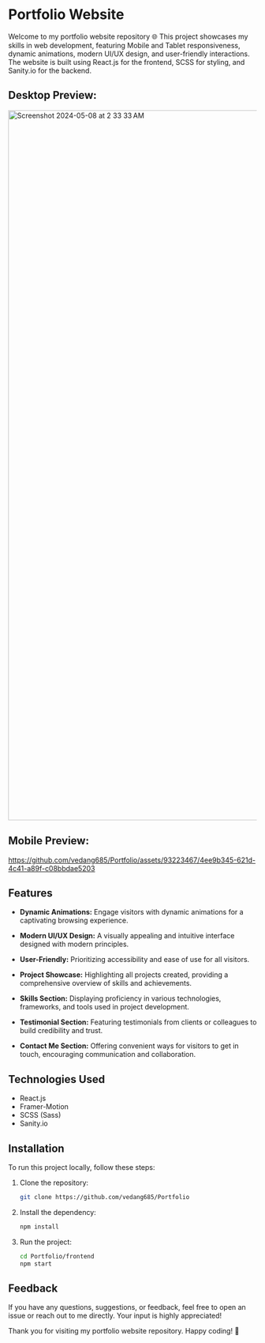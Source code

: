 # Portfolio Website

Welcome to my portfolio website repository 🌐 This project showcases my skills in web development, featuring Mobile and Tablet responsiveness, dynamic animations, modern UI/UX design, and user-friendly interactions. The website is built using React.js for the frontend, SCSS for styling, and Sanity.io for the backend.

## Desktop Preview:
<img width="1437" alt="Screenshot 2024-05-08 at 2 33 33 AM" src="https://github.com/vedang685/Portfolio/assets/93223467/b9ca11d4-190d-4f88-a0ff-b82e5a987616">

## Mobile Preview:
https://github.com/vedang685/Portfolio/assets/93223467/4ee9b345-621d-4c41-a89f-c08bbdae5203

## Features

- **Dynamic Animations:** Engage visitors with dynamic animations for a captivating browsing experience.
  
- **Modern UI/UX Design:** A visually appealing and intuitive interface designed with modern principles.

- **User-Friendly:** Prioritizing accessibility and ease of use for all visitors.
  
- **Project Showcase:** Highlighting all projects created, providing a comprehensive overview of skills and achievements.

- **Skills Section:** Displaying proficiency in various technologies, frameworks, and tools used in project development.

- **Testimonial Section:** Featuring testimonials from clients or colleagues to build credibility and trust.

- **Contact Me Section:** Offering convenient ways for visitors to get in touch, encouraging communication and collaboration.

## Technologies Used

- React.js
- Framer-Motion
- SCSS (Sass)
- Sanity.io

## Installation

To run this project locally, follow these steps:

1. Clone the repository:

   ```bash
   git clone https://github.com/vedang685/Portfolio
   
2. Install the dependency:

   ```bash
   npm install
   
3. Run the project:

   ```bash
   cd Portfolio/frontend
   npm start

## Feedback
If you have any questions, suggestions, or feedback, feel free to open an issue or reach out to me directly. Your input is highly appreciated!

Thank you for visiting my portfolio website repository. Happy coding! 🚀

 
